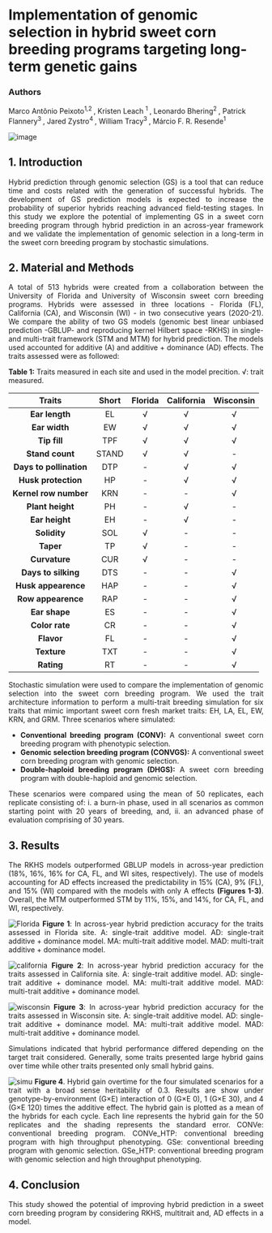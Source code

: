 # Implementation of genomic selection in hybrid sweet corn breeding programs targeting long-term genetic gains

### Authors
Marco Antônio Peixoto<sup>1,2 </sup>, Kristen Leach <sup>1 </sup>, Leonardo Bhering<sup>2 </sup>, Patrick Flannery<sup>3 </sup>, Jared Zystro<sup>4 </sup>, William Tracy<sup>3 </sup>, Márcio F. R. Resende<sup>1 </sup>


![image](https://user-images.githubusercontent.com/59318360/177633208-152de0c7-6e41-4b83-b1f9-d4292ff0d7a9.png)

<div align="justify">
  
## 1. Introduction

Hybrid prediction through genomic selection (GS) is a tool that can reduce time and costs related with the generation of successful hybrids. The development of GS prediction models is expected to increase the probability of superior hybrids reaching advanced field-testing stages. In this study we explore the potential of implementing GS in a sweet corn breeding program through hybrid prediction in an across-year framework and we validate the implementation of genomic selection in a long-term in the sweet corn breeding program by stochastic simulations.

## 2. Material and Methods

A total of 513 hybrids were created from a collaboration between the University of Florida and University of Wisconsin sweet corn breeding programs. Hybrids were assessed in three locations - Florida (FL), California (CA), and Wisconsin (WI) - in two consecutive years (2020-21). We compare the ability of two GS models (genomic best linear unbiased prediction -GBLUP- and reproducing kernel Hilbert space -RKHS) in single- and multi-trait framework (STM and MTM) for hybrid prediction. The models used accounted for additive (A) and additive + dominance (AD) effects. The traits assessed were as followed:

**Table 1:** Traits measured in each site and used in the model precition. √: trait measured.

<div align="center">
  
|          Traits          |  Short    |	Florida	 | California |	Wisconsin |
| :---------------------:  | :--------:| :-------: | :--------: | :-------: | 
| **Ear length**           |    EL     |	 √       |	 √        |   √       |
| **Ear width**            |    EW     |	 √       |   √        |	  √       |
| **Tip fill**             |    TPF    |	 √       |	 √        |	  √       |
| **Stand count**          |   STAND   |	 √       |	 √        |   -       |
| **Days to pollination**  |    DTP    |	 -       |	 √        |   √       |
| **Husk protection**      |    HP	   |   -       |	 √        |   √       |
| **Kernel row number**    |    KRN    |	 -       |	 -        |   √       | 
| **Plant height**         |    PH	   |   -       |	 √        |   -       |
| **Ear height**           |    EH     |	 -       |	 √        |   -       |
| **Solidity**             |    SOL    |	 √       |   -        |   -       |
| **Taper**                |    TP     |	 √       |   -        |   -       |
| **Curvature**            |    CUR    |	 √       |   -        |   -       |
| **Days to silking**      |    DTS    |	 -       |	 -        |	  √       |
| **Husk appearence**      |    HAP    |	 -       |   -        |	  √       |
| **Row appearence**       |    RAP    |	 -       |   -        |	  √       |  
| **Ear shape**            |    ES     |	 -       |	 -        |   √       |
| **Color rate**           |    CR	   |   -       |   -        |   √       |
| **Flavor**               |    FL     |	 -       |	 -        |   √       |
| **Texture**              |    TXT    |	 -       |   -        |  	√       |
| **Rating**               |    RT     |	 -       |   -        |   √       |

<div align="justify">

Stochastic simulation were used to compare the implementation of genomic selection into the sweet corn breeding program. We used the trait architecture information to perform a multi-trait breeding simulation for six traits that mimic important sweet corn fresh market traits: EH, LA, EL, EW, KRN, and GRM. Three scenarios where simulated: 
  
- **Conventional breeding program (CONV):** A conventional sweet corn breeding program with phenotypic selection.
- **Genomic selection breeding program (CONVGS):**  A conventional sweet corn breeding program with genomic selection.
- **Double-haploid breeding program (DHGS):** A sweet corn breeding program with double-haploid and genomic selection.
 
These scenarios were compared using the mean of 50 replicates, each replicate consisting of: i. a burn-in phase, used in all scenarios as common starting point with 20 years of breeding, and, ii. an advanced phase of evaluation comprising of 30 years. 
  
## 3. Results

The RKHS models outperformed GBLUP models in across-year prediction (18%, 16%, 16% for CA, FL, and WI sites, respectively). The use of models accounting for AD effects increased the predictability in 15% (CA), 9% (FL), and 15% (WI) compared with the models with only A effects **(Figures 1-3)**. Overall, the MTM outperformed STM by 11%, 15%, and 14%, for CA, FL, and WI, respectively. 
 
![Florida](https://user-images.githubusercontent.com/59318360/178288346-5df30187-64c1-4d29-9acc-cabe34eea457.jpg)
**Figure 1**: In across-year hybrid prediction accuracy for the traits assessed in Florida site. A: single-trait additive model. AD: single-trait additive + dominance model. MA: multi-trait additive model. MAD: multi-trait additive + dominance model.

![california](https://user-images.githubusercontent.com/59318360/178289000-1d6b11b3-518c-4cc4-a9f9-7da5c29283cb.jpg)
**Figure 2**: In across-year hybrid prediction accuracy for the traits assessed in California site. A: single-trait additive model. AD: single-trait additive + dominance model. MA: multi-trait additive model. MAD: multi-trait additive + dominance model.
  
![wisconsin](https://user-images.githubusercontent.com/59318360/178289023-595e8199-7103-4628-8833-5faadf1cece7.jpg)
**Figure 3**: In across-year hybrid prediction accuracy for the traits assessed in Wisconsin site. A: single-trait additive model. AD: single-trait additive + dominance model. MA: multi-trait additive model. MAD: multi-trait additive + dominance model.
    
Simulations indicated that hybrid performance differed depending on the target trait considered. Generally, some traits presented large hybrid gains over time while other traits presented only small hybrid gains.
  
![simu](https://user-images.githubusercontent.com/59318360/178289901-5ae3be5e-db93-4be9-8833-fd801c034e09.jpg)
**Figure 4**. Hybrid gain overtime for the four simulated scenarios for a trait with a broad sense heritability of 0.3. Results are show under genotype-by-environment (G×E) interaction of 0 (G×E 0), 1 (G×E 30), and 4 (G×E 120) times the additive effect. The hybrid gain is plotted as a mean of the hybrids for each cycle. Each line represents the hybrid gain for the 50 replicates and the shading represents the standard error. CONVe: conventional breeding program. CONVe_HTP: conventional breeding program with high throughput phenotyping. GSe: conventional breeding program with genomic selection. GSe_HTP: conventional breeding program with genomic selection and high throughput phenotyping.


## 4. Conclusion

This study showed the potential of improving hybrid prediction in a sweet corn breeding program by considering RKHS, multitrait and, AD effects in a model. 


